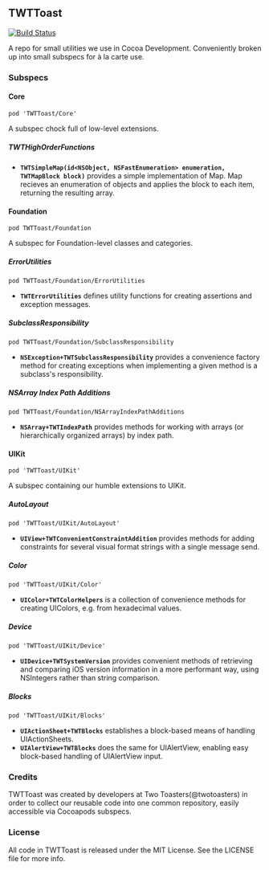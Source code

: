 ## TWTToast

[![Build Status](https://travis-ci.org/twotoasters/Toast.png?branch=travis-ci)](https://travis-ci.org/twotoasters/Toast)

A repo for small utilities we use in Cocoa Development. Conveniently broken up into small subspecs for à la carte use.

### Subspecs

#### Core

`pod 'TWTToast/Core'`

A subspec chock full of low-level extensions.

##### TWTHighOrderFunctions

* **`TWTSimpleMap(id<NSObject, NSFastEnumeration> enumeration, TWTMapBlock block)`** provides a simple implementation of Map. Map recieves an enumeration of objects and applies the block to each item, returning the resulting array.

#### Foundation

`pod TWTToast/Foundation`

A subspec for Foundation-level classes and categories.

##### ErrorUtilities

`pod TWTToast/Foundation/ErrorUtilities`

* **`TWTErrorUtilities`** defines utility functions for creating assertions and exception messages.

##### SubclassResponsibility

`pod TWTToast/Foundation/SubclassResponsibility`

* **`NSException+TWTSubclassResponsibility`** provides a convenience factory method for creating exceptions when implementing a given method is a subclass's responsibility.

##### NSArray Index Path Additions

`pod TWTToast/Foundation/NSArrayIndexPathAdditions`

* **`NSArray+TWTIndexPath`** provides methods for working with arrays (or hierarchically organized arrays) by index path.

#### UIKit

`pod 'TWTToast/UIKit'`

A subspec containing our humble extensions to UIKit.

##### AutoLayout

`pod 'TWTToast/UIKit/AutoLayout'`

* **`UIView+TWTConvenientConstraintAddition`** provides methods for adding constraints for several visual format strings with a single message send.

##### Color

`pod 'TWTToast/UIKit/Color'`

* **`UIColor+TWTColorHelpers`** is a collection of convenience methods for creating UIColors, e.g. from hexadecimal values.

##### Device

`pod 'TWTToast/UIKit/Device'`

* **`UIDevice+TWTSystemVersion`** provides convenient methods of retrieving and comparing iOS version information in a more performant way, using NSIntegers rather than string comparison.

##### Blocks

`pod 'TWTToast/UIKit/Blocks'`

* **`UIActionSheet+TWTBlocks`** establishes a block-based means of handling UIActionSheets.
* **`UIAlertView+TWTBlocks`** does the same for UIAlertView, enabling easy block-based handling of UIAlertView input.

### Credits

TWTToast was created by developers at Two Toasters(@twotoasters) in order to collect our reusable code into one common repository, easily accessible via Cocoapods subspecs.

### License

All code in TWTToast is released under the MIT License. See the LICENSE file for more info.

